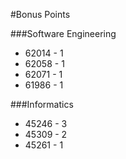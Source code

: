 #Bonus Points

###Software Engineering

* 62014 - 1
* 62058 - 1
* 62071 - 1
* 61986 - 1

###Informatics
* 45246 - 3
* 45309 - 2
* 45261 - 1
